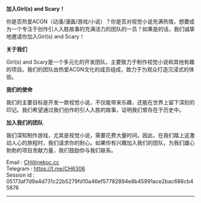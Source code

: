 **加入Girl(s) and Scary！**

你是否热爱ACGN（动漫/漫画/游戏/小说）？你是否对视觉小说充满热情，想要成为一个专注于创作引人入胜故事的充满活力的团队的一员？如果是的话，我们诚挚地邀请你加入Girl(s) and Scary！

**关于我们**

Girl(s) and Scary是一个多元化的开发团队，主要致力于制作视觉小说和其他有趣的项目。我们的团队由热爱ACGN文化的成员组成，致力于为观众打造沉浸式的体验。

**我们的使命**

我们的主要目标是开发一款视觉小说，不仅能带来乐趣，还能在世界上留下深刻的印记。我们希望通过我们创作的引人入胜的故事，证明我们曾存在于历史中。

**加入我们的团队**

我们深知制作游戏，尤其是视觉小说，需要花费大量时间。因此，在我们踏上这激动人心的旅程时，我们请求你的耐心。如果你有兴趣加入我们的团队，为我们雄心勃勃的项目贡献力量，我们鼓励你与我们联系。

Email : CH@nekoc.cc  
Telegram : https://t.me/CH6306  
Session id : 05173af7d9a4d731c22b5279fd10a46ef57782894e8b45991ace2bac686cb45876

---